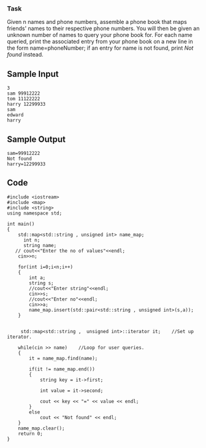 ### Task
Given n names and phone numbers, assemble a phone book that maps friends' names to their respective phone numbers. 
You will then be given an unknown number of names to query your phone book for. For each name queried, 
print the associated entry from your phone book on a new line in the form name=phoneNumber; 
if an entry for name is not found, print *Not found* instead.

## Sample Input
```
3
sam 99912222
tom 11122222
harry 12299933
sam
edward
harry
```

## Sample Output
```
sam=99912222
Not found
harry=12299933
```
## Code
```
#include <iostream>
#include <map>
#include <string>
using namespace std;

int main() 
{
    std::map<std::string , unsigned int> name_map;
      int n;
      string name;
   // cout<<"Enter the no of values"<<endl;
    cin>>n;
    
    for(int i=0;i<n;i++)
    {
        int a;
        string s;
        //cout<<"Enter string"<<endl;
        cin>>s;
        //cout<<"Enter no"<<endl;
        cin>>a;
        name_map.insert(std::pair<std::string , unsigned int>(s,a));
    }
    
   
     std::map<std::string ,  unsigned int>::iterator it;    //Set up iterator.
    
    while(cin >> name)    //Loop for user queries.
    {
        it = name_map.find(name);
        
        if(it != name_map.end())
        {
            string key = it->first;
            
            int value = it->second;
            
            cout << key << "=" << value << endl;
        }
        else
            cout << "Not found" << endl;
    }
    name_map.clear();
    return 0;
}

```
